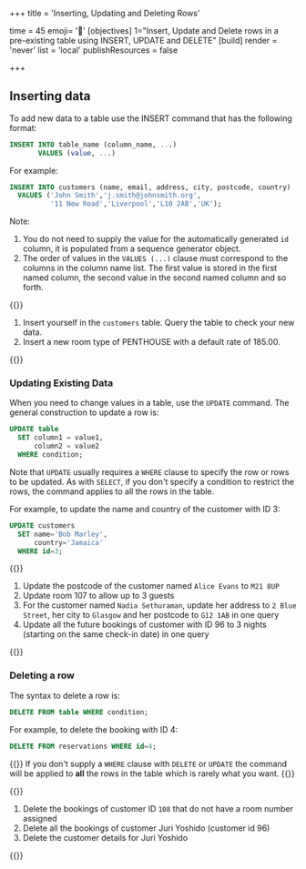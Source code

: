 +++
title = 'Inserting, Updating and Deleting Rows'

time = 45
emoji= '📩'
[objectives]
    1="Insert, Update and Delete rows in a pre-existing table using INSERT, UPDATE and DELETE"
[build]
  render = 'never'
  list = 'local'
  publishResources = false

+++

## Inserting data

To add new data to a table use the INSERT command that has the following format:

```sql
INSERT INTO table_name (column_name, ...)
       VALUES (value, ...)
```

For example:

```sql
INSERT INTO customers (name, email, address, city, postcode, country)
  VALUES ('John Smith','j.smith@johnsmith.org',
          '11 New Road','Liverpool','L10 2AB','UK');
```

Note:

1. You do not need to supply the value for the automatically generated `id` column, it is populated from a sequence generator object.
2. The order of values in the `VALUES (...)` clause must correspond to the columns in the column name list. The first value is stored in the first named column, the second value in the second named column and so forth.

{{<note type="exercise" title="Hotel 3">}}

1. Insert yourself in the `customers` table. Query the table to check your new data.
2. Insert a new room type of PENTHOUSE with a default rate of 185.00.

{{</note>}}

### Updating Existing Data

When you need to change values in a table, use the `UPDATE` command. The general construction to update a row is:

```sql
UPDATE table
  SET column1 = value1,
      column2 = value2
  WHERE condition;
```

Note that `UPDATE` usually requires a `WHERE` clause to specify the row or rows to be updated. As with `SELECT`, if you don't specify a condition to restrict the rows, the command applies to all the rows in the table.

For example, to update the name and country of the customer with ID 3:

```sql
UPDATE customers
  SET name='Bob Marley',
      country='Jamaica'
  WHERE id=3;
```

{{<note type="exercise" title="Hotel 4">}}

1.  Update the postcode of the customer named `Alice Evans` to `M21 8UP`
2.  Update room 107 to allow up to 3 guests
3.  For the customer named `Nadia Sethuraman`, update her address to `2 Blue Street`, her city to `Glasgow` and her postcode to `G12 1AB` in one query
4.  Update all the future bookings of customer with ID 96 to 3 nights (starting on the same check-in date) in one query

{{</note>}}

### Deleting a row

The syntax to delete a row is:

```sql
DELETE FROM table WHERE condition;
```

For example, to delete the booking with ID 4:

```sql
DELETE FROM reservations WHERE id=4;
```

{{<note type="tip" title="NOTE">}}
If you don't supply a `WHERE` clause with `DELETE` or `UPDATE` the command will be applied to **all** the rows in the table which is rarely what you want.
{{</note>}}

{{<note type="exercise" title="Hotel 5">}}

1.  Delete the bookings of customer ID `108` that do not have a room number assigned
2.  Delete all the bookings of customer Juri Yoshido (customer id 96)
3.  Delete the customer details for Juri Yoshido

{{</note>}}
